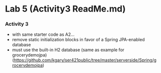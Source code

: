 # Lab 5 (Activity3 ReadMe.md)

### Activity 3
- with same starter code as A2...
- remove static initialization blocks in favor of a Spring JPA-enabled database
- must use the built-in H2 database (same as example for grocerydemojpa) (https://github.com/kgary/ser421public/tree/master/serverside/Spring/grocerydemojpa)